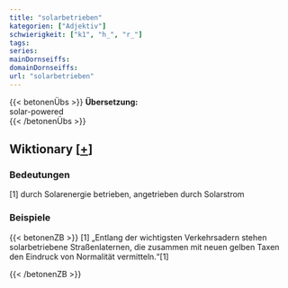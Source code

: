 ```yaml
---
title: "solarbetrieben"
kategorien: ["Adjektiv"]
schwierigkeit: ["k1", "h_", "r_"]
tags:
series:
mainDornseiffs:
domainDornseiffs:
url: "solarbetrieben"
---
```


{{< betonenÜbs >}}
**Übersetzung:**  
solar-powered  
{{< /betonenÜbs >}}

## Wiktionary [[+](https://de.wiktionary.org/wiki/solarbetrieben)]

### Bedeutungen
[1] durch Solarenergie betrieben, angetrieben durch Solarstrom  

### Beispiele
{{< betonenZB >}}
[1] „Entlang der wichtigsten Verkehrsadern stehen solarbetriebene Straßenlaternen, die zusammen mit neuen gelben Taxen den Eindruck von Normalität vermitteln.“[1]  

{{< /betonenZB >}}

